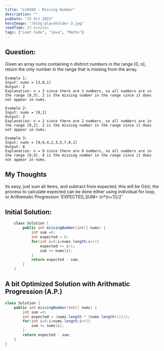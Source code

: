 ```yaml
---
title: "LC#268 : Missing Number"
description: ""
pubDate: "25 Oct 2023"
heroImage: "/blog-placeholder-3.jpg"
readTime: 25 minutes
tags: ["Leet Code", "Java", "Maths"]
---
```


## Question: <br/>

<p class="pl-6">
    Given an array nums containing n distinct numbers in the range [0, n], return the only number in the range that is missing from the array.
</p>
<p>

    Example 1:
    Input: nums = [3,0,1]
    Output: 2
    Explanation: n = 3 since there are 3 numbers, so all numbers are in the range [0,3]. 2 is the missing number in the range since it does not appear in nums.

    Example 2:
    Input: nums = [0,1]
    Output: 2
    Explanation: n = 2 since there are 2 numbers, so all numbers are in the range [0,2]. 2 is the missing number in the range since it does not appear in nums.

    Example 3:
    Input: nums = [9,6,4,2,3,5,7,0,1]
    Output: 8
    Explanation: n = 9 since there are 9 numbers, so all numbers are in the range [0,9]. 8 is the missing number in the range since it does not appear in nums.

</p>

## My Thoughts

Its easy, just sum all items, and subtract from expected; this will be O(n);
the process to calculate expected can be done either using individual for loop, or Arithematic Progression 'EXPECTED_SUM= (n\*(n+1))/2'

## Initial Solution:

```java
    class Solution {
        public int missingNumber(int[] nums) {
            int sum =0;
            int expected = 0;
            for(int i=0;i<nums.length;i++){
                expected += i+1;
                sum += nums[i];
            }
            return expected - sum;
        }
    }
```

## A bit Optimized Solution with Arithmatic Progression (A.P.)

```java
class Solution {
    public int missingNumber(int[] nums) {
        int sum =0;
        int expected = (nums.length * (nums.length+1))/2;
        for(int i=0;i<nums.length;i++){
            sum += nums[i];
        }
        return expected - sum;
    }
}
```
